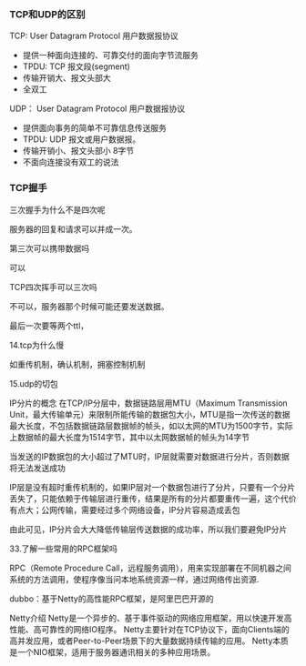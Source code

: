 ### TCP和UDP的区别

TCP:
User Datagram Protocol 用户数据报协议

- 提供一种面向连接的、可靠交付的面向字节流服务
- TPDU: TCP 报文段(segment)
- 传输开销大、报文头部大
- 全双工

UDP：
User Datagram Protocol 用户数据报协议

- 提供面向事务的简单不可靠信息传送服务
- TPDU: UDP 报文或用户数据报。
- 传输开销小、报文头部小 8字节
- 不面向连接没有双工的说法

### TCP握手

三次握手为什么不是四次呢

服务器的回复和请求可以并成一次。




第三次可以携带数据吗

可以



TCP四次挥手可以三次吗

不可以，服务器那个时候可能还要发送数据。

最后一次要等两个ttl，





14.tcp为什么慢

如重传机制，确认机制，拥塞控制机制



15.udp的切包

IP分片的概念
在TCP/IP分层中，数据链路层用MTU（Maximum Transmission Unit，最大传输单元）来限制所能传输的数据包大小，MTU是指一次传送的数据最大长度，不包括数据链路层数据帧的帧头，如以太网的MTU为1500字节，实际上数据帧的最大长度为1514字节，其中以太网数据帧的帧头为14字节

当发送的IP数据包的大小超过了MTU时，IP层就需要对数据进行分片，否则数据将无法发送成功

IP层是没有超时重传机制的，如果IP层对一个数据包进行了分片，只要有一个分片丢失了，只能依赖于传输层进行重传，结果是所有的分片都要重传一遍，这个代价有点大；公网传输，需要经过多个网络设备，IP分片容易造成丢包

由此可见，IP分片会大大降低传输层传送数据的成功率，所以我们要避免IP分片

33.了解一些常用的RPC框架吗

RPC（Remote Procedure Call，远程服务调用），用来实现部署在不同机器之间系统的方法调用，使程序像当问本地系统资源一样，通过网络传出资源.

dubbo：基于Netty的高性能RPC框架，是阿里巴巴开源的

Netty介绍
Netty是一个异步的、基于事件驱动的网络应用框架，用以快速开发高性能、高可靠性的网络IO程序。
Netty主要针对在TCP协议下，面向Clients端的高并发应用，或者Peer-to-Peer场景下的大量数据持续传输的应用。
Netty本质是一个NIO框架，适用于服务器通讯相关的多种应用场景。



